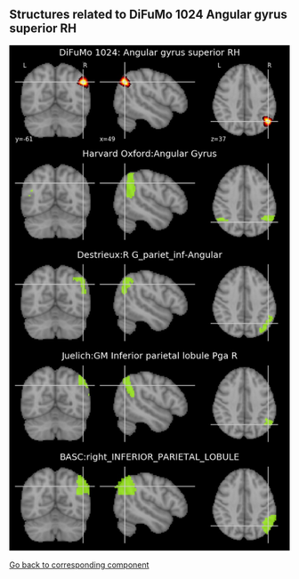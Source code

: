 


## Structures related to DiFuMo 1024 Angular gyrus superior RH

![294](294.jpg "Structures related to DiFuMo 1024 Angular gyrus superior RH")

[Go back to corresponding component](https://parietal-inria.github.io/DiFuMo/1024/html/294.html)